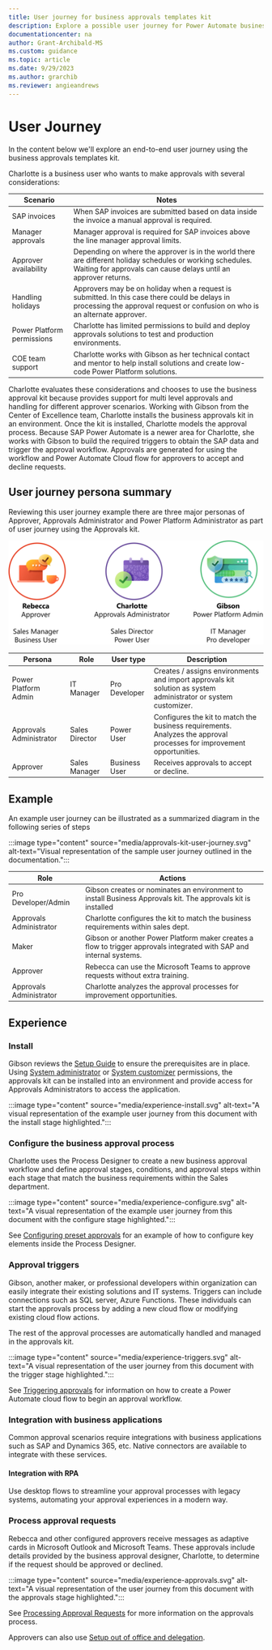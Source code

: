 ```yaml
---
title: User journey for business approvals templates kit
description: Explore a possible user journey for Power Automate business approvals templates kit.
documentationcenter: na
author: Grant-Archibald-MS
ms.custom: guidance
ms.topic: article
ms.date: 9/29/2023
ms.author: grarchib
ms.reviewer: angieandrews
---
```


# User Journey

In the content below we'll explore an end-to-end user journey using the business approvals templates kit.

Charlotte is a business user who wants to make approvals with several considerations:

| Scenario | Notes |
|----------|-------|
| SAP invoices | When SAP invoices are submitted based on data inside the invoice a manual approval is required. |
| Manager approvals | Manager approval is required for SAP invoices above the line manager approval limits. |
| Approver availability | Depending on where the approver is in the world there are different holiday schedules or working schedules. Waiting for approvals can cause delays until an approver returns. |
| Handling holidays | Approvers may be on holiday when a request is submitted. In this case there could be delays in processing the approval request or confusion on who is an alternate approver. |
| Power Platform permissions | Charlotte has limited permissions to build and deploy approvals solutions to test and production environments. |
| COE team support | Charlotte works with Gibson as her technical contact and mentor to help install solutions and create low-code Power Platform solutions. |

Charlotte evaluates these considerations and chooses to use the business approval kit because provides support for multi level approvals and handling for different approver scenarios. Working with Gibson from the Center of Excellence team, Charlotte installs the business approvals kit in an environment. Once the kit is installed, Charlotte models the approval process. Because SAP Power Automate is a newer area for Charlotte, she works with Gibson to build the required triggers to obtain the SAP data and trigger the approval workflow. Approvals are generated for using the workflow and Power Automate Cloud flow for approvers to accept and decline requests.

## User journey persona summary

Reviewing this user journey example there are three major personas of Approver, Approvals Administrator and Power Platform Administrator as part of user journey using the Approvals kit.

![Persona graphic overview with name and role](./media/persona-overview.svg)

|Persona |Role |User type    |Description|
|--------|-------------|-------------|-----------|
|Power Platform Admin|IT Manager|Pro Developer|Creates / assigns environments and import approvals kit solution as system administrator or system customizer.|
|Approvals Administrator|Sales Director|Power User|Configures the kit to match the business requirements. Analyzes the approval processes for improvement opportunities.|
|Approver|Sales Manager|Business User|Receives approvals to accept or decline.|

## Example

An example user journey can be illustrated as a summarized diagram in the following series of steps

:::image type="content" source="media/approvals-kit-user-journey.svg" alt-text="Visual representation of the sample user journey outlined in the documentation.":::

|Role|Actions|
|----|-------|
|Pro Developer/Admin|Gibson creates or nominates an environment to install Business Approvals kit. The approvals kit is installed|
|Approvals Administrator|Charlotte configures the kit to match the business requirements within sales dept.|
|Maker|Gibson or another Power Platform maker creates a flow to trigger approvals integrated with SAP and internal systems.
|Approver|Rebecca can use the Microsoft Teams to approve requests without extra training.|
|Approvals Administrator|Charlotte analyzes the approval processes for improvement opportunities.|

## Experience

### Install

Gibson reviews the [Setup Guide](./setup.md) to ensure the prerequisites are in place. Using [System administrator](/power-platform/admin/database-security#environments-with-a-dataverse-database) or [System customizer](/power-platform/admin/database-security#environments-with-a-dataverse-database) permissions, the approvals kit can be installed into an environment and provide access for Approvals Administrators to access the application.

:::image type="content" source="media/experience-install.svg" alt-text="A visual representation of the example user journey from this document with the install stage highlighted.":::

### Configure the business approval process

Charlotte uses the Process Designer to create a new business approval workflow and define approval stages, conditions, and approval steps within each stage that match the business requirements within the Sales department.

:::image type="content" source="media/experience-configure.svg" alt-text="A visual representation of the example user journey from this document with the configure stage highlighted.":::

See [Configuring preset approvals](./configuring-preset-approvals.md) for an example of how to configure key elements inside the Process Designer.

### Approval triggers

Gibson, another maker, or professional developers within organization can easily integrate their existing solutions and IT systems. Triggers can include connections such as SQL server, Azure Functions. These individuals can start the approvals process by adding a new cloud flow or modifying existing cloud flow actions.

The rest of the approval processes are automatically handled and managed in the approvals kit.

:::image type="content" source="media/experience-triggers.svg" alt-text="A visual representation of the user journey from this document with the trigger stage highlighted.":::

See [Triggering approvals](./triggering-approvals.md) for information on how to create a Power Automate cloud flow to begin an approval workflow.

### Integration with business applications

Common approval scenarios require integrations with business applications such as SAP and Dynamics 365, etc. Native connectors are available to integrate with these services.

#### Integration with RPA

Use desktop flows to streamline your approval processes with legacy systems, automating your approval experiences in a modern way.

### Process approval requests

Rebecca and other configured approvers receive messages as adaptive cards in Microsoft Outlook and Microsoft Teams. These approvals include details provided by the business approval designer, Charlotte, to determine if the request should be approved or declined.

:::image type="content" source="media/experience-approvals.svg" alt-text="A visual representation of the user journey from this document with the approvals stage highlighted.":::

See [Processing Approval Requests](./processing-approval-requests.md) for more information on the approvals process.

Approvers can also use [Setup out of office and delegation](./setup-out-of-office-and-delegation.md).
